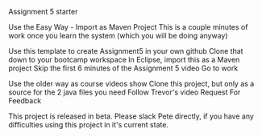 Assignment 5 starter

Use the Easy Way - Import as Maven Project
This is a couple minutes of work once you learn the system (which you will be doing anyway)

Use this template to create Assignment5 in your own github
Clone that down to your bootcamp workspace
In Eclipse, import this as a Maven project
Skip the first 6 minutes of the Assignment 5 video
Go to work

Use the older way as course videos show
Clone this project, but only as a source for the 2 java files you need
Follow Trevor's video
Request For Feedback

This project is released in beta. Please slack Pete directly, if you have any difficulties using this project in it's current state.
